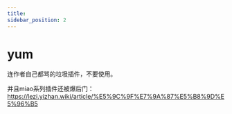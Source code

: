 ```yaml
---
title: 
sidebar_position: 2
---
```


# yum

连作者自己都骂的垃圾插件，不要使用。

并且miao系列插件还被爆后门：https://lezi.yizhan.wiki/article/%E5%9C%9F%E7%9A%87%E5%B8%9D%E5%96%B5